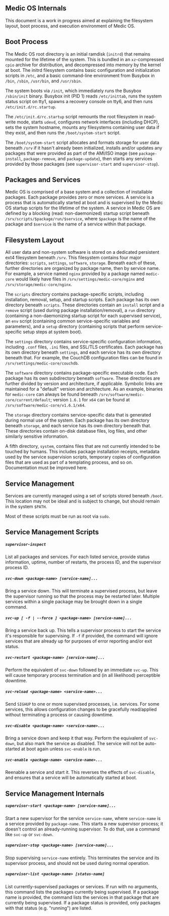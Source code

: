 
Medic OS Internals
------------------

This document is a work in progress aimed at explaining the filesystem layout,
boot process, and execution environment of Medic OS.


Boot Process
------------

The Medic OS root directory is an initial ramdisk (`initrd`) that remains
mounted for the lifetime of the system. This is bundled in an `xz`-compressed
`cpio` archive for distribution, and decompressed into memory by the kernel at
boot. The initrd filesystem contains basic configuration and initialization scripts
in `/etc`, and a basic command-line environment from Busybox in `/bin`, `/sbin`,
`/usr/bin`, and `/usr/sbin`.

The system boots via `/init`, which immediately runs the Busybox `/sbin/init`
binary. Busybox init (PID 1) reads `/etc/inittab`, runs the system status script
on tty1, spawns a recovery console on tty6, and then runs `/etc/init.d/rc.startup`.

The `/etc/init.d/rc.startup` script remounts the root filesystem in read-write
mode, starts `udevd`, configures network interfaces (including DHCP), sets the
system hostname, mounts any filesystems containing user data if they exist, and
then runs the `/boot/system-start` script.

The `/boot/system-start` script allocates and formats storage for user data
beneath `/srv` if it hasn't already been initialized, installs and/or updates
any packages that were provided as part of the AMI/ISO image (see
`package-install`, `package-remove`, and `package-update`), then starts any
services provided by those packages (see `supervisor-start` and
`supervisor-stop`).

Packages and Services
---------------------

Medic OS is comprised of a base system and a collection of installable
packages. Each package provides zero or more services. A service is a
process that is automatically started at boot and is supervised by
the Medic OS startup scripts for the lifetime of the system. A service
in Medic OS are defined by a blocking (read: non-daemonized) startup
script beneath `/srv/scripts/$package/run/$service`, where `$package`
is the name of the package and `$service` is the name of a service
within that package.

Filesystem Layout
-----------------

All user data and non-system software is stored on a dedicated persistent ext4
filesystem beneath `/srv`. This filesystem contains four major directories:
`scripts`, `settings`, `software`, `storage`. Beneath each of these, further
directories are organized by package name, then by service name. For example,
a service named `nginx` provided by a package named `medic-core` would likely
have files in `/srv/settings/medic-core/nginx` and `/srv/storage/medic-core/nginx`.

The `scripts` directory contains package-specific scripts, including
installation, removal, setup, and startup scripts. Each package has its own
directory beneath `scripts`. These directories contain an `install` script and a
`remove` script (used during package installation/removal), a `run` directory
(containing a non-daemonizing startup script for each supervised service), an
`env` script (containing common service-specific variables and parameters), and
a `setup` directory (containing scripts that perform service-specific setup
steps at system boot).

The `settings` directory contains service-specific configuration information,
including `.conf` files, `.ini` files, and SSL/TLS certificates. Each package
has its own directory beneath `settings`, and each service has its own directory
beneath that. For example, the CouchDB configuration files can be found in
`/srv/settings/medic-core/couchdb`.

The `software` directory contains package-specific executable code. Each package
has its own subdirectory beneath `software`. These directories are further
divided by version and architecture, if applicable.  Symbolic links are
maintained for a "default" version and architecture. As an example, binaries for
`medic-core` can always be found beneath `/srv/software/medic-core/current/default`;
version `1.6.1` for `x64` can be found at `/srv/software/medic-core/v1.6.1/x64`.

The `storage` directory contains service-specific data that is generated during
normal use of the system. Each package has its own directory beneath `storage`,
and each service has its own directory beneath that. These directories contain
on-disk database files, log files, and other similarly sensitive information.

A fifth directory, `system`, contains files that are not currently intended
to be touched by humans. This includes package installation receipts, metadata
used by the service supervision scripts, temporary copies of configuration files
that are used as part of a templating process, and so on. Documentation must
be improved here.


Service Management
------------------

Services are currently managed using a set of scripts stored beneath `/boot`. This
location may not be ideal and is subject to change, but should remain in the system
`$PATH`.

Most of these scripts must be run as root via `sudo`.


Service Management Scripts
--------------------------

##### `supervisor-inspect`

List all packages and services. For each listed service, provide status information,
uptime, number of restarts, the process ID, and the supervisor process ID.


##### `svc-down <package-name> [service-name]...`

Bring a service down. This will terminate a supervised process, but leave the supervisor
running so that the process may be restarted later. Multiple services within a single
package may be brought down in a single command.


##### `svc-up [ -f | --force ] <package-name> [service-name]...`

Bring a service back up. This tells a supervisor process to start the service it's responsible
for supervising. If `-f` if provided, the command will ignore services that are already up for
purposes of error reporting and/or exit status.


##### `svc-restart <package-name> [service-name]...`

Perform the equivalent of `svc-down` followed by an immediate `svc-up`. This will cause
temporary process termination and (in all likelihood) perceptible downtime.


##### `svc-reload <package-name> <service-name>...`

Send `SIGHUP` to one or more supervised processes, i.e. services. For some services,
this allows configuration changes to be gracefully read/applied without terminating a
process or causing downtime.


##### `svc-disable <package-name> <service-name>...`

Bring a service down and keep it that way. Perform the equivalent of `svc-down`, but
also mark the service as disabled. The service will not be auto-started at boot again
unless `svc-enable` is run.

##### `svc-enable <package-name> <service-name>...`

Reenable a service and start it. This reverses the effects of `svc-disable`, and
ensures that a service will be automatically started at boot.


Service Management Internals
----------------------------

##### `supervisor-start <package-name> [service-name]...`

Start a new supervisor for the service `service-name`, where `service-name` is a service
provided by `package-name`. This starts a new supervisor process; it doesn't control an
already-running supervisor. To do that, use a command like `svc-up` or `svc-down`.


##### `supervisor-stop <package-name> [service-name]...`

Stop supervising `service-name` entirely. This terminates the service and its supervisor
process, and should not be used during normal operation.


##### `supervisor-list <package-name> [status-name]`

List currently-supervised packages or services. If run with no arguments, this command lists
the packages currently being supervised. If a package name is provided, the command lists
the services in that package that are currently being supervised. If a package status is
provided, only packages with that status (e.g. "running") are listed.
